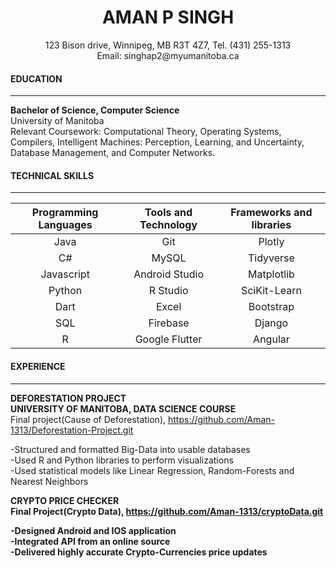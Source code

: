 <h1 align = "center">AMAN P SINGH </h1>
<p align = "center"> 123 Bison drive, Winnipeg, MB R3T 4Z7, Tel. (431) 255-1313<br> Email: singhap2@myumanitoba.ca</p>

####  EDUCATION 

---
<b>Bachelor of Science, Computer Science</b>  
University of Manitoba   
Relevant Coursework: Computational Theory, Operating Systems, Compilers, Intelligent Machines: Perception, Learning, and Uncertainty, Database Management, and Computer Networks.

####  TECHNICAL SKILLS

---

| Programming Languages        | Tools and Technology           | Frameworks and libraries  |
| :-------------: |:-------------:| :-----:|
| Java     | Git | Plotly |
| C#      | MySQL      |   Tidyverse |
| Javascript | Android Studio      |    Matplotlib |
| Python | R Studio      |    SciKit-Learn |
| Dart |    Excel   |    Bootstrap |
| SQL | Firebase      |   Django  |
| R | Google Flutter      |  Angular   |

####  EXPERIENCE

---

<b>DEFORESTATION PROJECT  
UNIVERSITY OF MANITOBA, DATA SCIENCE COURSE</b>  
Final project(Cause of Deforestation), https://github.com/Aman-1313/Deforestation-Project.git

-Structured and formatted Big-Data into usable databases   
-Used R and Python libraries to perform visualizations  
-Used statistical models like Linear Regression, Random-Forests and Nearest Neighbors 

<b>CRYPTO PRICE CHECKER<b>  
Final Project(Crypto Data), https://github.com/Aman-1313/cryptoData.git   

-Designed Android and IOS application  
-Integrated API from an online source   
-Delivered highly accurate Crypto-Currencies price updates 
